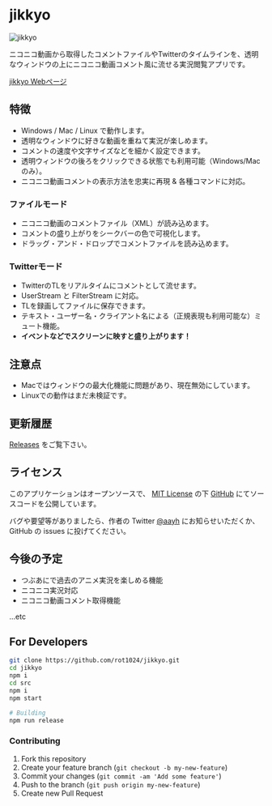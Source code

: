 # jikkyo

![jikkyo](http://rot1024.com/jikkyo/images/kinmoza_min.jpg)

ニコニコ動画から取得したコメントファイルやTwitterのタイムラインを、透明なウィンドウの上にニコニコ動画コメント風に流せる実況閲覧アプリです。

[jikkyo Webページ](https://rot1024.github.io/jikkyo/)

## 特徴

* Windows / Mac / Linux で動作します。
* 透明なウィンドウに好きな動画を重ねて実況が楽しめます。
* コメントの速度や文字サイズなどを細かく設定できます。
* 透明ウィンドウの後ろをクリックできる状態でも利用可能（Windows/Macのみ）。
* ニコニコ動画コメントの表示方法を忠実に再現 & 各種コマンドに対応。

### ファイルモード

* ニコニコ動画のコメントファイル（XML）が読み込めます。
* コメントの盛り上がりをシークバーの色で可視化します。
* ドラッグ・アンド・ドロップでコメントファイルを読み込めます。

### Twitterモード

* TwitterのTLをリアルタイムにコメントとして流せます。
* UserStream と FilterStream に対応。
* TLを録画してファイルに保存できます。
* テキスト・ユーザー名・クライアント名による（正規表現も利用可能な）ミュート機能。
* **イベントなどでスクリーンに映すと盛り上がります！**

## 注意点

* Macではウィンドウの最大化機能に問題があり、現在無効にしています。
* Linuxでの動作はまだ未検証です。

## 更新履歴

[Releases](https://github.com/rot1024/jikkyo/releases) をご覧下さい。

## ライセンス

このアプリケーションはオープンソースで、 [MIT License](LICENSE) の下 [GitHub](https://github.com/rot1024/jikkyo) にてソースコードを公開しています。

バグや要望等がありましたら、作者の Twitter [@aayh](http://twitter.com/aayh) にお知らせいただくか、 GitHub の issues に投げてください。

## 今後の予定

* つぶあにで過去のアニメ実況を楽しめる機能
* ニコニコ実況対応
* ニコニコ動画コメント取得機能

...etc

## For Developers

```sh
git clone https://github.com/rot1024/jikkyo.git
cd jikkyo
npm i
cd src
npm i
npm start

# Building
npm run release
```

### Contributing

1. Fork this repository
2. Create your feature branch (`git checkout -b my-new-feature`)
3. Commit your changes (`git commit -am 'Add some feature'`)
4. Push to the branch (`git push origin my-new-feature`)
5. Create new Pull Request
